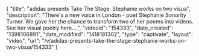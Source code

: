 {
    "title": "adidas presents Take The Stage: Stephanie works on two visua",
    "description": "There's a new voice in London - poet Stephanie Sonority Turner. We gave her the chance to transform two of her poems into videos. See her visual poetry here....",
    "videoid": "154333",
    "date_created": "1398106891",
    "date_modified": "1418181302",
    "type": "captivate",
    "layout": "video",
    "url": "\/v\/adidas-presents-take-the-stage-stephanie-works-on-two-visua\/154333"
}